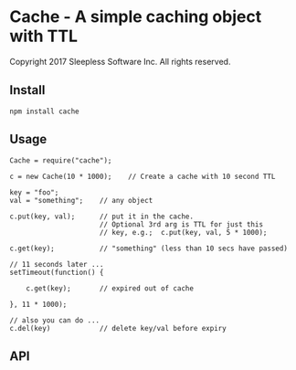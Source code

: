 
# Cache - A simple caching object with TTL

Copyright 2017 Sleepless Software Inc. All rights reserved.


## Install

	npm install cache


## Usage

	Cache = require("cache");

	c = new Cache(10 * 1000);    // Create a cache with 10 second TTL

	key = "foo";
	val = "something";    // any object

	c.put(key, val);      // put it in the cache.
	                      // Optional 3rd arg is TTL for just this
						  // key, e.g.;  c.put(key, val, 5 * 1000);

	c.get(key);           // "something" (less than 10 secs have passed)

	// 11 seconds later ...
	setTimeout(function() {

		c.get(key);       // expired out of cache

	}, 11 * 1000);

	// also you can do ...
	c.del(key)            // delete key/val before expiry


## API




